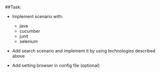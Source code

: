 ##Task:

* Implement scenario with:
  * java
  * cucumber
  * junit
  * selenium
    

* Add search scenario and implement it by using technologies described above


* Add setting browser in config file (optional)
